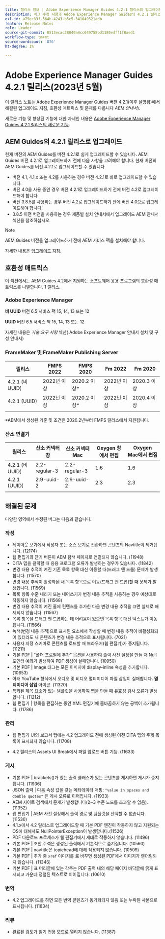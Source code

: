 ```yaml
---
title: 릴리스 정보 | Adobe Experience Manager Guides 4.2.1 릴리스의 업그레이드 지침 및 해결된 문제
description: 버그 수정 사항과 Adobe Experience Manager Guides의 4.2.1 릴리스로 업그레이드하는 방법에 대해 알아봅니다
exl-id: a75ec83f-564b-4243-b5c5-341049521adb
feature: Release Notes
role: Leader
source-git-commit: 0513ecac38840a4cc649758bd1180edff1f8aed1
workflow-type: tm+mt
source-wordcount: '876'
ht-degree: 1%

---
```


# Adobe Experience Manager Guides 4.2.1 릴리스(2023년 5월)

이 릴리스 노트는 Adobe Experience Manager Guides 버전 4.2.1(이후 설명됨)에서 해결된 업그레이드 지침, 호환성 매트릭스 및 문제를 다룹니다 *AEM 안내서*).

새로운 기능 및 향상된 기능에 대한 자세한 내용은 [Adobe Experience Manager Guides 4.2.1 릴리스의 새로운 기능](whats-new-4.2.1-release.md).

## AEM Guides의 4.2.1 릴리스로 업그레이드


현재 버전의 AEM Guides를 버전 4.2.1로 쉽게 업그레이드할 수 있습니다. AEM Guides 버전 4.2.1로 업그레이드하기 전에 다음 사항을 고려해야 합니다. 현재 버전의 AEM Guides를 버전 4.2.1로 업그레이드할 수 있습니다
* 버전 4.1, 4.1.x 또는 4.2를 사용하는 경우 버전 4.2.1로 바로 업그레이드할 수 있습니다.
* 버전 4.0을 사용 중인 경우 버전 4.2.1로 업그레이드하기 전에 버전 4.2로 업그레이드해야 합니다.
* 버전 3.8.5를 사용하는 경우 버전 4.2로 업그레이드하기 전에 버전 4.0으로 업그레이드해야 합니다.
* 3.8.5 이전 버전을 사용하는 경우 제품별 설치 안내서에서 업그레이드 AEM 안내서 섹션을 참조하십시오.

>[!NOTE]
>
>AEM Guides 버전을 업그레이드하기 전에 AEM 서비스 팩을 설치해야 합니다.

자세한 내용은 [업그레이드 지침](../install-guide/upgrade-xml-documentation.md).

## 호환성 매트릭스

이 섹션에서는 AEM Guides 4.2에서 지원하는 소프트웨어 응용 프로그램의 호환성 매트릭스를 나열합니다. 1 릴리스.

### Adobe Experience Manager

**비 UUID**
버전 6.5 서비스 팩 15, 14, 13 또는 12

**UUID**
버전 6.5 서비스 팩 15, 14, 13 또는 12

자세한 내용은 *기술 요구 사항* 섹션( Adobe Experience Manager 안내서 설치 및 구성 안내서)

### FrameMaker 및 FrameMaker Publishing Server

| 릴리스 | FMPS 2022 | FMPS 2020 | Fm 2022 | Fm 2020 |
| --- | --- | --- | --- | --- |
| 4.2.1 (비 UUID) | 2022년 이상 | 2020.2 이상* | 2022년 이상 | 2020.3 이상 |
| 4.2.1 (UUID) | 2022년 이상 | 2020.2 이상* | 2022년 이상 | 2020.4 이상 |
| | | | |

*AEM에서 생성된 기준 및 조건은 2020.2년부터 FMPS 릴리스에서 지원됩니다.

### 산소 연결기

| 릴리스 | 산소 커넥터 창 | 산소 커넥터 Mac | Oxygen 창에서 편집 | Oxygen Mac에서 편집 |
| --- | --- | --- |--- |--- |
| 4.2.1 (비 UUID) | 2.2-regular-3 | 2.2-regular-3 | 1.6 | 1.6 |
| 4.2.1 (UUID) | 2.9-uuid-2 | 2.9-uuid-2 | 2.3 | 2.3 |
|  |  |   |

## 해결된 문제

다양한 영역에서 수정된 버그는 다음과 같습니다.

### 작성

* 레이아웃 보기에서 작성자 또는 소스 보기로 전환하면 콘텐츠의 Navtitle이 제거됩니다. (12174)
* 웹 편집기의 닫기 버튼이 AEM 탐색 페이지로 연결되지 않습니다. (11948)
* DITA 맵을 클릭할 때 응용 프로그램 오류가 발생하는 경우가 있습니다. (11842)
* 변경 내용 추적이 켜진 기존 목록 항목 대신 이동할 때(드래그 앤 드롭) 문제가 발생합니다. (11570)
* 변경 내용 추적이 활성화된 새 목록 항목으로 이동(드래그 앤 드롭)할 때 문제가 발생합니다. (11569)
* 목록 항목 수준 내리기 또는 내어쓰기가 변경 내용 추적을 사용하는 경우 예상대로 작동하지 않습니다. (11568)
* 변경 내용 추적이 켜진 줄에 컨텐츠를 추가한 다음 변경 내용 추적을 끄면 실제로 해제되지 않습니다. (11567)
* 목록 항목을 드래그 앤 드롭하는 데 어려움이 있으면 목록 항목 대신 텍스트가 이동됩니다. (11566)
* 녹색(변경 내용 추적)으로 표시된 요소에서 작성할 때 변경 내용 추적이 비활성화되어 있더라도 새 콘텐츠가 변경 내용 추적으로 표시됩니다. (7021)
* 사용자 지정 스키마로 콘텐츠를 로드할 때 브라우저(웹 편집기)가 중지됩니다. (11211)
* 기본 PDF | &quot;폴더 프로필에 추가&quot; 옵션을 사용하여 출력 사전 설정을 만들 때 Null 포인터 예외가 발생하여 PDF 생성이 실패합니다. (10950)
* 기본 PDF | Image 태그는 모든 이미지에 display-inline 속성을 추가합니다. (10653)
* 아래 YouTube 형식에서 오디오 및 비디오 멀티미디어 파일 삽입이 실패합니다. **멀티미디어 삽입** 아이콘. (11320)
* 특화된 제목 요소가 있는 템플릿을 사용하여 맵을 만들 때 유효성 검사 오류가 발생합니다. (11212)
* 웹 편집기 | 항목을 편집하는 동안 XML 편집기에 줄바꿈하지 않는 공백이 추가됩니다. (11786)

### 관리

* 웹 편집기 UI의 보고서 탭에는 4.2 업그레이드 전에 생성된 이전 DITA 맵의 주제 목록이 표시되지 않습니다. (11708)

* 4.2 릴리스의 Assets UI Break에서 파일 업로드 버튼 기능. (11633)


### 게시

* 기본 PDF | brackets()가 있는 출력 클래스가 있는 콘텐츠를 게시하면 게시가 중지됩니다. (11936)
* JSON 출력 | 다음 속성 값을 갖는 메타데이터 매핑: `"value in spaces and double quotes"` 은 게시 오류로 이어집니다. (11933)
* AEM 사이트 검색에서 문제가 발생합니다(2~3 수준 노드를 초과할 수 없음). (11352)
* 웹 편집기 | AEM 사전 설정에서 출력 경로 및 템플릿을 선택할 수 없습니다. (11530)
* 4.1.x에서 4.2 릴리스로 업그레이드할 때 기본 PDF 엔진이 작동하지 않고 지원되는 OS에 대해서도 NullPointerException이 발생합니다.(11526)
* PDF 다운로드 프로세스가 웹 편집기에서 제대로 작동하지 않습니다. (11496)
* 기본 PDF | 초안 주석은 생성된 출력에서 기본적으로 숨겨집니다. (10560)
* 기본 PDF | navtitle은 topichead에 대해 적용되지 않습니다. (10509)
* 기본 PDF | 추가 중 `xref` 이미지를 로 바꾸면 생성된 PDF에서 이미지가 렌더링되지 않습니다. (11346)
* 기본 PDF | 표 머리글에 있는 각주는 PDF 출력 내의 해당 페이지 바닥글에 굵게 표시되고 가운데 정렬된 텍스트로 이어집니다. (10610)

### 번역

* 4.2 업그레이드를 하면 모든 번역 콘텐츠가 동기화되지 않음 또는 누락된 사본으로 표시됩니다. (11834)

### 리뷰

* 완료된 검토가 읽기 전용 모드로 열리지 않습니다. (11387)
